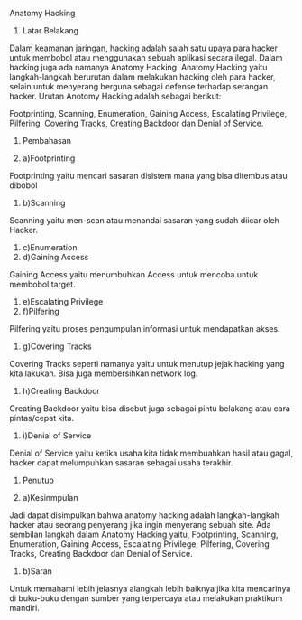 Anatomy Hacking

1. Latar Belakang

Dalam keamanan jaringan, hacking adalah salah satu upaya para hacker untuk membobol atau menggunakan sebuah aplikasi secara ilegal. Dalam hacking juga ada namanya Anatomy Hacking. Anatomy Hacking yaitu langkah-langkah berurutan dalam melakukan hacking oleh para hacker, selain untuk menyerang berguna sebagai defense terhadap serangan hacker. Urutan Anotomy Hacking adalah sebagai berikut:

Footprinting, Scanning, Enumeration, Gaining Access, Escalating Privilege, Pilfering, Covering Tracks, Creating Backdoor dan Denial of Service.

1. Pembahasan

1. a)Footprinting

Footprinting yaitu mencari sasaran disistem mana yang bisa ditembus atau dibobol

1. b)Scanning

Scanning yaitu men-scan atau menandai sasaran yang sudah diicar oleh Hacker.

1. c)Enumeration
2. d)Gaining Access

Gaining Access yaitu menumbuhkan Access untuk mencoba untuk membobol target.

1. e)Escalating Privilege
2. f)Pilfering

Pilfering yaitu proses pengumpulan informasi untuk mendapatkan akses.

1. g)Covering Tracks

Covering Tracks seperti namanya yaitu untuk menutup jejak hacking yang kita lakukan. Bisa juga membersihkan network log.

1. h)Creating Backdoor

Creating Backdoor yaitu bisa disebut juga sebagai pintu belakang atau cara pintas/cepat kita.

1. i)Denial of Service

Denial of Service yaitu ketika usaha kita tidak membuahkan hasil atau gagal, hacker dapat melumpuhkan sasaran sebagai usaha terakhir.

1. Penutup

1. a)Kesinmpulan

Jadi dapat disimpulkan bahwa anatomy hacking adalah langkah-langkah hacker atau seorang penyerang jika ingin menyerang sebuah site. Ada sembilan langkah dalam Anatomy Hacking yaitu, Footprinting, Scanning, Enumeration, Gaining Access, Escalating Privilege, Pilfering, Covering Tracks, Creating Backdoor dan Denial of Service.

1. b)Saran

Untuk memahami lebih jelasnya alangkah lebih baiknya jika kita mencarinya di buku-buku dengan sumber yang terpercaya atau melakukan praktikum mandiri.

